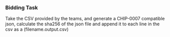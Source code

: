 ### Bidding Task

Take the CSV provided by the teams, and generate a CHIP-0007 compatible json,
calculate the sha256 of the json file and append it to each line in the csv as
a (filename.output.csv)
